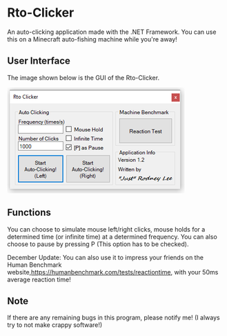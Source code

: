 # Rto-Clicker
An auto-clicking application made with the .NET Framework.
You can use this on a Minecraft auto-fishing machine while you're away!

## User Interface
The image shown below is the GUI of the Rto-Clicker.

![Rto-Clicker GUI](https://github.com/JustRodneyLee/Rto-Clicker/blob/master/RtoClicker/demoImages/buildDec1019.png?raw=true)

## Functions
You can choose to simulate mouse left/right clicks, mouse holds for a determined time (or infinite time) at a determined frequency. You can also choose to pause by pressing P (This option has to be checked).

December Update: You can also use it to impress your friends on the Human Benchmark website,https://humanbenchmark.com/tests/reactiontime, with your 50ms average reaction time!

## Note
If there are any remaining bugs in this program, please notify me! (I always try to not make crappy software!)
